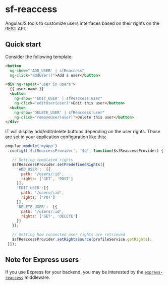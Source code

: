 # sf-reaccess

AngularJS tools to customize users interfaces based on their rights on the REST
 API.

## Quick start
Consider the following template:

```html
<button
  ng-show="'ADD_USER' | sfReaccess"
  ng-click="addUser()">Add a user</button>

<div ng-repeat="user in users">
  {{ user.name }}
  <button
    ng-show="'EDIT_USER' | sfReaccess:user"
    ng-click="editUser(user)">Edit this user</button>
  <button
    ng-show="DELETE_USER' | sfReaccess:user"
    ng-click="removeUser(user)">Delete this user</button>
</div>
```

IT will display add/edit/delete buttons depending on the user rights. Those are
 set in your application configuration like this:

 ```js
angular.module('myApp')
  .config(['$sfReaccessProvider', '$q', function($sfReaccessProvider) {

    // Setting templated rights
    $sfReaccessProvider.setPredefinedRights({
      'ADD_USER':  [{
        path: '/users/:id',
        rights: ['GET', 'POST']
      }],
      'EDIT_USER':[{
        path: '/users/:id',
        rights: ['PUT']
      }],
      'DELETE_USER':  [{
        path: '/users/:id',
        rights: ['GET', 'DELETE']
      }]
    });

    // Setting how connected user rights are retrieved
    $sfReaccessProvider.setRightsSource(profileService.getRights);
  }]);
```

## Note for Express users

If you use Express for your backend, you may be interested by the
 [`express-reaccess`](https://github.com/SimpliField/express-reaccess)
 middleware.
 

